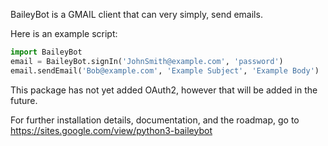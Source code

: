 BaileyBot is a GMAIL client that can very simply, send emails.

Here is an example script:

```python
import BaileyBot
email = BaileyBot.signIn('JohnSmith@example.com', 'password')
email.sendEmail('Bob@example.com', 'Example Subject', 'Example Body')
```
This package has not yet added OAuth2, however that will be added in the future.

For further installation details, documentation, and the roadmap, go to https://sites.google.com/view/python3-baileybot
